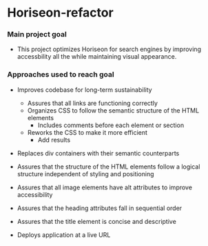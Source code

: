 # Horiseon-refactor

### Main project goal

* This project optimizes Horiseon for search engines by improving accessbility all the while maintaining visual appearance.

### Approaches used to reach goal

* Improves codebase for long-term sustainability
    * Assures that all links are functioning correctly
    * Organizes CSS to follow the semantic structure of the HTML elements
        * Includes comments before each element or section
    * Reworks the CSS to make it more efficient
        * Add results

* Replaces div containers with their semantic counterparts

* Assures that the structure of the HTML elements follow a logical structure independent of styling and positioning

* Assures that all image elements have alt attributes to improve accessibility

* Assures that the heading attributes fall in sequential order

* Assures that the title element is concise and descriptive

* Deploys application at a live URL
